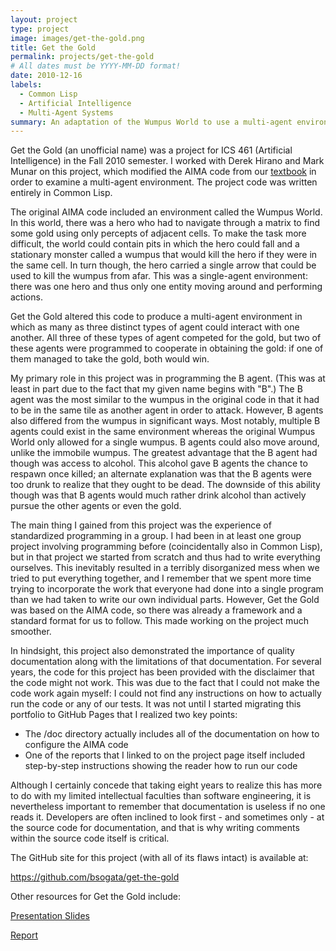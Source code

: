 ```yaml
---
layout: project
type: project
image: images/get-the-gold.png
title: Get the Gold
permalink: projects/get-the-gold
# All dates must be YYYY-MM-DD format!
date: 2010-12-16
labels:
  - Common Lisp
  - Artificial Intelligence
  - Multi-Agent Systems
summary: An adaptation of the Wumpus World to use a multi-agent environment.
---
```


Get the Gold (an unofficial name) was a project for ICS 461 (Artificial Intelligence) in the Fall 2010 semester.  I worked with Derek Hirano and Mark Munar on this project, which modified the AIMA code from our [textbook](http://aima.cs.berkeley.edu/) in order to examine a multi-agent environment.  The project code was written entirely in Common Lisp.

The original AIMA code included an environment called the Wumpus World.  In this world, there was a hero who had to navigate through a matrix to find some gold using only percepts of adjacent cells.  To make the task more difficult, the world could contain pits in which the hero could fall and a stationary monster called a wumpus that would kill the hero if they were in the same cell.  In turn though, the hero carried a single arrow that could be used to kill the wumpus from afar.  This was a single-agent environment: there was one hero and thus only one entity moving around and performing actions.

Get the Gold altered this code to produce a multi-agent environment in which as many as three distinct types of agent could interact with one another.  All three of these types of agent competed for the gold, but two of these agents were programmed to cooperate in obtaining the gold: if one of them managed to take the gold, both would win.

My primary role in this project was in programming the B agent.  (This was at least in part due to the fact that my given name begins with "B".)  The B agent was the most similar to the wumpus in the original code in that it had to be in the same tile as another agent in order to attack.  However, B agents also differed from the wumpus in significant ways.  Most notably, multiple B agents could exist in the same environment whereas the original Wumpus World only allowed for a single wumpus.  B agents could also move around, unlike the immobile wumpus.  The greatest advantage that the B agent had though was access to alcohol.  This alcohol gave B agents the chance to respawn once killed; an alternate explanation was that the B agents were too drunk to realize that they ought to be dead.  The downside of this ability though was that B agents would much rather drink alcohol than actively pursue the other agents or even the gold.

The main thing I gained from this project was the experience of standardized programming in a group.  I had been in at least one group project involving programming before (coincidentally also in Common Lisp), but in that project we started from scratch and thus had to write everything ourselves.  This inevitably resulted in a terribly disorganized mess when we tried to put everything together, and I remember that we spent more time trying to incorporate the work that everyone had done into a single program than we had taken to write our own individual parts.  However, Get the Gold was based on the AIMA code, so there was already a framework and a standard format for us to follow.  This made working on the project much smoother.

In hindsight, this project also demonstrated the importance of quality documentation along with the limitations of that documentation.  For several years, the code for this project has been provided with the disclaimer that the code might not work.  This was due to the fact that I could not make the code work again myself: I could not find any instructions on how to actually run the code or any of our tests.  It was not until I started migrating this portfolio to GitHub Pages that I realized two key points:

* The /doc directory actually includes all of the documentation on how to configure the AIMA code
* One of the reports that I linked to on the project page itself included step-by-step instructions showing the reader how to run our code

Although I certainly concede that taking eight years to realize this has more to do with my limited intellectual faculties than software engineering, it is nevertheless important to remember that documentation is useless if no one reads it.  Developers are often inclined to look first - and sometimes only - at the source code for documentation, and that is why writing comments within the source code itself is critical.

The GitHub site for this project (with all of its flaws intact) is available at:

<https://github.com/bsogata/get-the-gold>

Other resources for Get the Gold include:


[Presentation Slides](https://bsogata.github.io/projects/GetTheGoldPresentation.pdf)


[Report](https://bsogata.github.io/projects/GetTheGoldReport.pdf)